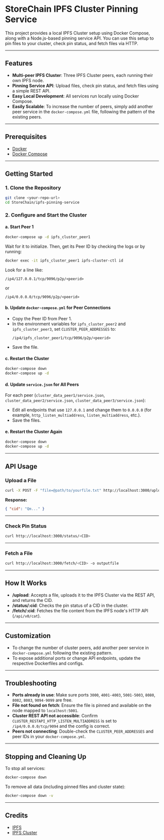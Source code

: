 # StoreChain IPFS Cluster Pinning Service

This project provides a local IPFS Cluster setup using Docker Compose, along with a Node.js-based pinning service API. You can use this setup to pin files to your cluster, check pin status, and fetch files via HTTP.

---

## Features

- **Multi-peer IPFS Cluster**: Three IPFS Cluster peers, each running their own IPFS node.
- **Pinning Service API**: Upload files, check pin status, and fetch files using a simple REST API.
- **Easy Local Development**: All services run locally using Docker Compose.
- **Easily Scalable**: To increase the number of peers, simply add another peer service in the `docker-compose.yml` file, following the pattern of the existing peers.

---

## Prerequisites

- [Docker](https://www.docker.com/get-started)
- [Docker Compose](https://docs.docker.com/compose/)

---

## Getting Started

### 1. Clone the Repository

```bash
git clone <your-repo-url>
cd StoreChain/ipfs-pinning-service
```

### 2. Configure and Start the Cluster

#### a. Start Peer 1

```bash
docker-compose up -d ipfs_cluster_peer1
```

Wait for it to initialize. Then, get its Peer ID by checking the logs or by running:

```bash
docker exec -it ipfs_cluster_peer1 ipfs-cluster-ctl id
```

Look for a line like:

```
/ip4/127.0.0.1/tcp/9096/p2p/<peerid>
```

or

```
/ip4/0.0.0.0/tcp/9096/p2p/<peerid>
```

#### b. Update `docker-compose.yml` for Peer Connections

- Copy the Peer ID from Peer 1.
- In the environment variables for `ipfs_cluster_peer2` and `ipfs_cluster_peer3`, set `CLUSTER_PEER_ADDRESSES` to:
  ```
  /ip4/ipfs_cluster_peer1/tcp/9096/p2p/<peerid>
  ```
- Save the file.

#### c. Restart the Cluster

```bash
docker-compose down
docker-compose up -d
```

#### d. Update `service.json` for All Peers

For each peer (`cluster_data_peer1/service.json`, `cluster_data_peer2/service.json`, `cluster_data_peer3/service.json`):

- Edit all endpoints that use `127.0.0.1` and change them to `0.0.0.0` (for example, `http_listen_multiaddress`, `listen_multiaddress`, etc.).
- Save the files.

#### e. Restart the Cluster Again

```bash
docker-compose down
docker-compose up -d
```

---

## API Usage

### Upload a File

```bash
curl -X POST -F "file=@path/to/yourfile.txt" http://localhost:3000/upload
```

**Response:**

```json
{ "cid": "Qm..." }
```

---

### Check Pin Status

```bash
curl http://localhost:3000/status/<CID>
```

---

### Fetch a File

```bash
curl http://localhost:3000/fetch/<CID> -o outputfile
```

---

## How It Works

- **/upload**: Accepts a file, uploads it to the IPFS Cluster via the REST API, and returns the CID.
- **/status/:cid**: Checks the pin status of a CID in the cluster.
- **/fetch/:cid**: Fetches the file content from the IPFS node's HTTP API (`/api/v0/cat`).

---

## Customization

- To change the number of cluster peers, add another peer service in `docker-compose.yml` following the existing pattern.
- To expose additional ports or change API endpoints, update the respective Dockerfiles and configs.

---

## Troubleshooting

- **Ports already in use**: Make sure ports `3000`, `4001-4003`, `5001-5003`, `8080`, `8082`, `8083`, `9094-9099` are free.
- **File not found on fetch**: Ensure the file is pinned and available on the node mapped to `localhost:5001`.
- **Cluster REST API not accessible**: Confirm `CLUSTER_RESTAPI_HTTP_LISTEN_MULTIADDRESS` is set to `/ip4/0.0.0.0/tcp/9094` and the config is correct.
- **Peers not connecting**: Double-check the `CLUSTER_PEER_ADDRESSES` and peer IDs in your `docker-compose.yml`.

---

## Stopping and Cleaning Up

To stop all services:

```bash
docker-compose down
```

To remove all data (including pinned files and cluster state):

```bash
docker-compose down -v
```

---

## Credits

- [IPFS](https://ipfs.io/)
- [IPFS Cluster](https://ipfscluster.io/)